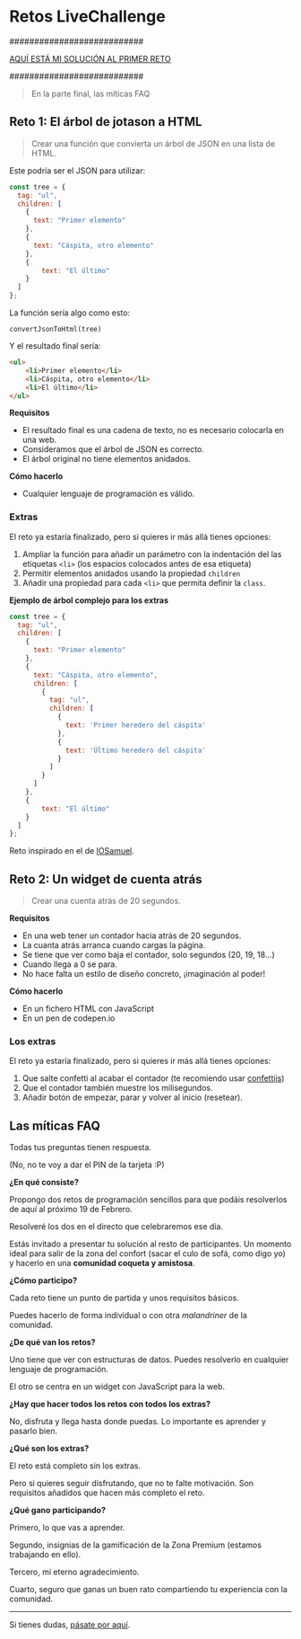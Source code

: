 # Retos LiveChallenge

###########################

[AQUÍ ESTÁ MI SOLUCIÓN AL PRIMER RETO](JSON_tree/app.js)

###########################


> En la parte final, las míticas FAQ



## Reto 1: El árbol de jotason a HTML



> Crear una función que convierta un árbol de JSON en una lista de HTML.



Este podría ser el JSON para utilizar:

````js
const tree = {
  tag: "ul",
  children: [
    {
      text: "Primer elemento"
    },
    {
      text: "Cáspita, otro elemento"
    },
    {
    	text: "El último"
    }
  ]
};
````



La función sería algo como esto:

````
convertJsonToHtml(tree)
````



Y el resultado final sería:

````html
<ul>
	<li>Primer elemento</li>
	<li>Cáspita, otro elemento</li>
	<li>El último</li>
</ul>
````





**Requisitos**

- El resultado final es una cadena de texto, no es necesario colocarla en una web.
- Consideramos que el árbol de JSON es correcto.
- El árbol original no tiene elementos anidados.



**Cómo hacerlo**

- Cualquier lenguaje de programación es válido.



### Extras

El reto ya estaría finalizado, pero si quieres ir más allá tienes opciones:

1. Ampliar la función para añadir un parámetro con la indentación del las etiquetas `<li>` (los espacios colocados antes de esa etiqueta)
2. Permitir elementos anidados usando la propiedad `children` 
3. Añadir una propiedad para cada `<li>` que permita definir la `class`.



**Ejemplo de árbol complejo para los extras**

````js
const tree = {
  tag: "ul",
  children: [
    {
      text: "Primer elemento"
    },
    {
      text: "Cáspita, otro elemento",
      children: [
        {
          tag: "ul",
          children: [
            {
              text: 'Primer heredero del cáspita'
            },
            {
              text: 'Último heredero del cáspita'
            }
          ]
        }
      ]
    },
    {
    	text: "El último"
    }
  ]
};
````





Reto inspirado en el de [IOSamuel](https://github.com/iosamuel/algorithms/tree/master/jsonTreeToHTMLList).



## Reto 2: Un widget de cuenta atrás



> Crear una cuenta atrás de 20 segundos.



**Requisitos**

- En una web tener un contador hacia atrás de 20 segundos. 
- La cuanta atrás arranca cuando cargas la página.
- Se tiene que ver como baja el contador, solo segundos (20, 19, 18...)
- Cuando llega a 0 se para.
- No hace falta un estilo de diseño concreto, ¡imaginación al poder!



**Cómo hacerlo**

- En un fichero HTML con JavaScript 
- En un pen de codepen.io



### Los extras

El reto ya estaría finalizado, pero si quieres ir más allá tienes opciones:

1. Que salte confetti al acabar el contador (te recomiendo usar [confettijs](https://github.com/mathusummut/confetti.js))
2. Que el contador también muestre los milisegundos.
3. Añadir botón de empezar, parar y volver al inicio (resetear).



## Las míticas FAQ

Todas tus preguntas tienen respuesta.

(No, no te voy a dar el PIN de la tarjeta :P)





**¿En qué consiste?**

Propongo dos retos de programación sencillos para que podáis resolverlos de aquí al próximo 19 de Febrero.

Resolveré los dos en el directo que celebraremos ese día. 

Estás invitado a presentar tu solución al resto de participantes. Un momento ideal para salir de la zona del confort (sacar el culo de sofá, como digo yo) y hacerlo en una **comunidad coqueta y amistosa**.



**¿Cómo participo?**

Cada reto tiene un punto de partida y unos requisitos básicos.

Puedes hacerlo de forma individual o con otra *malandriner* de la comunidad. 



**¿De qué van los retos?**

Uno tiene que ver con estructuras de datos. Puedes resolverlo en cualquier lenguaje de programación.

El otro se centra en un widget con JavaScript para la web.



**¿Hay que hacer todos los retos con todos los extras?**

No, disfruta y llega hasta donde puedas. Lo importante es aprender y pasarlo bien.



**¿Qué son los extras?**

El reto está completo sin los extras. 

Pero si quieres seguir disfrutando, que no te falte motivación. Son requisitos añadidos que hacen más completo el reto.



**¿Qué gano participando?**

Primero, lo que vas a aprender. 

Segundo, insignias de la gamificación de la Zona Premium (estamos trabajando en ello).

Tercero, mi eterno agradecimiento. 

Cuarto, seguro que ganas un buen rato compartiendo tu experiencia con la comunidad.


----


Si tienes dudas, [pásate por aquí](https://www.danielprimo.io/contacto).
